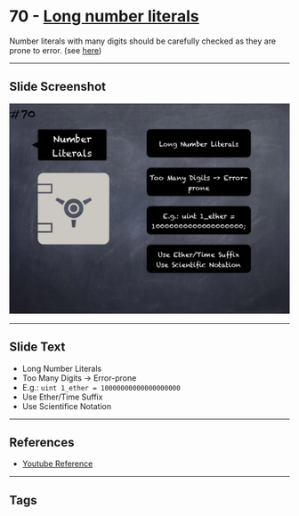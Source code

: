 # 70 - [Long number literals](Long%20number%20literals.md)

 Number literals with many digits should be carefully checked as they are prone to error. (see [here](https://github.com/crytic/slither/wiki/Detector-Documentation#too-many-digits))
___
## Slide Screenshot
![070.png](../../images/pitfalls_and_best_practices101/070.png)
___
## Slide Text
- Long Number Literals
- Too Many Digits -> Error-prone
- E.g.: `uint 1_ether = 10000000000000000000` 
- Use Ether/Time Suffix
- Use Scientifice Notation
___
## References
- [Youtube Reference](https://youtu.be/byA3MLLiKMM?t=479)
___
## Tags